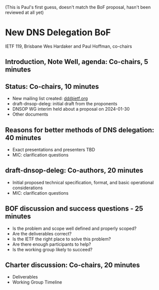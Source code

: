 (This is Paul's first guess, doesn't match the BoF proposal, hasn't been reviewed at all yet)

# New DNS Delegation BoF
IETF 119, Brisbane
Wes Hardaker and Paul Hoffman, co-chairs

## Introduction, Note Well, agenda: Co-chairs, 5 minutes

## Status: Co-chairs, 10 minutes
- New mailing list created: dd@ietf.org
- draft-dnsop-deleg: initial draft from the proponents
- DNSOP WG interim held about a proposal on 2024-01-30
- Other documents

[draft-dnsop-deleg]: https://datatracker.ietf.org/doc/draft-dnsop-deleg/

## Reasons for better methods of DNS delegation: 40 minutes
- Exact presentations and presenters TBD
- MIC: clarification questions

## draft-dnsop-deleg: Co-authors, 20 minutes
- Initial proposed technical specification, format, and basic
  operational considerations
- MIC: clarification questions

## BOF discussion and success questions - 25 minutes
- Is the problem and scope well defined and properly scoped?
- Are the deliverables correct?
- Is the IETF the right place to solve this problem?
- Are there enough participants to help?
- Is the working group likely to succeed?

## Charter discussion: Co-chairs, 20 minutes
- Deliverables
- Working Group Timeline

